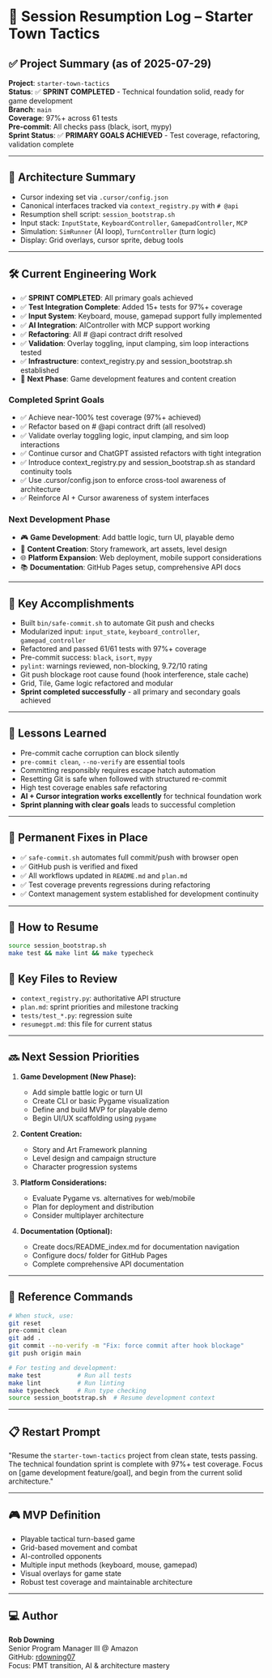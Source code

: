 # 🔁 Session Resumption Log – Starter Town Tactics

## ✅ Project Summary (as of 2025-07-29)

**Project**: `starter-town-tactics`  
**Status**: ✅ **SPRINT COMPLETED** - Technical foundation solid, ready for game development  
**Branch**: `main`  
**Coverage**: 97%+ across 61 tests  
**Pre-commit**: All checks pass (black, isort, mypy)  
**Sprint Status**: ✅ **PRIMARY GOALS ACHIEVED** - Test coverage, refactoring, validation complete

---

## 🧠 Architecture Summary
- Cursor indexing set via `.cursor/config.json`
- Canonical interfaces tracked via `context_registry.py` with `# @api`
- Resumption shell script: `session_bootstrap.sh`
- Input stack: `InputState`, `KeyboardController`, `GamepadController`, `MCP`
- Simulation: `SimRunner` (AI loop), `TurnController` (turn logic)
- Display: Grid overlays, cursor sprite, debug tools

---

## 🛠️ Current Engineering Work
- ✅ **SPRINT COMPLETED**: All primary goals achieved
- ✅ **Test Integration Complete**: Added 15+ tests for 97%+ coverage
- ✅ **Input System**: Keyboard, mouse, gamepad support fully implemented
- ✅ **AI Integration**: AIController with MCP support working
- ✅ **Refactoring**: All # @api contract drift resolved
- ✅ **Validation**: Overlay toggling, input clamping, sim loop interactions tested
- ✅ **Infrastructure**: context_registry.py and session_bootstrap.sh established
- 🔮 **Next Phase**: Game development features and content creation

### Completed Sprint Goals
- ✅ Achieve near-100% test coverage (97%+ achieved)
- ✅ Refactor based on # @api contract drift (all resolved)
- ✅ Validate overlay toggling logic, input clamping, and sim loop interactions
- ✅ Continue cursor and ChatGPT assisted refactors with tight integration
- ✅ Introduce context_registry.py and session_bootstrap.sh as standard continuity tools
- ✅ Use .cursor/config.json to enforce cross-tool awareness of architecture
- ✅ Reinforce AI + Cursor awareness of system interfaces

### Next Development Phase
- 🎮 **Game Development**: Add battle logic, turn UI, playable demo
- 🎨 **Content Creation**: Story framework, art assets, level design
- 🌐 **Platform Expansion**: Web deployment, mobile support considerations
- 📚 **Documentation**: GitHub Pages setup, comprehensive API docs

---

## 🎯 Key Accomplishments

- Built `bin/safe-commit.sh` to automate Git push and checks
- Modularized input: `input_state`, `keyboard_controller`, `gamepad_controller`
- Refactored and passed 61/61 tests with 97%+ coverage
- Pre-commit success: `black`, `isort`, `mypy`
- `pylint`: warnings reviewed, non-blocking, 9.72/10 rating
- Git push blockage root cause found (hook interference, stale cache)
- Grid, Tile, Game logic refactored and modular
- **Sprint completed successfully** - all primary and secondary goals achieved

---

## 🧠 Lessons Learned

- Pre-commit cache corruption can block silently
- `pre-commit clean`, `--no-verify` are essential tools
- Committing responsibly requires escape hatch automation
- Resetting Git is safe when followed with structured re-commit
- High test coverage enables safe refactoring
- **AI + Cursor integration works excellently** for technical foundation work
- **Sprint planning with clear goals** leads to successful completion

---

## 📂 Permanent Fixes in Place

- ✅ `safe-commit.sh` automates full commit/push with browser open
- ✅ GitHub push is verified and fixed
- ✅ All workflows updated in `README.md` and `plan.md`
- ✅ Test coverage prevents regressions during refactoring
- ✅ Context management system established for development continuity

---

## 🧭 How to Resume
```bash
source session_bootstrap.sh
make test && make lint && make typecheck
```

## 🧩 Key Files to Review
- `context_registry.py`: authoritative API structure
- `plan.md`: sprint priorities and milestone tracking
- `tests/test_*.py`: regression suite
- `resumegpt.md`: this file for current status

---

## 🔜 Next Session Priorities

1. **Game Development (New Phase):**
   - Add simple battle logic or turn UI
   - Create CLI or basic Pygame visualization
   - Define and build MVP for playable demo
   - Begin UI/UX scaffolding using `pygame`

2. **Content Creation:**
   - Story and Art Framework planning
   - Level design and campaign structure
   - Character progression systems

3. **Platform Considerations:**
   - Evaluate Pygame vs. alternatives for web/mobile
   - Plan for deployment and distribution
   - Consider multiplayer architecture

4. **Documentation (Optional):**
   - Create docs/README_index.md for documentation navigation
   - Configure docs/ folder for GitHub Pages
   - Complete comprehensive API documentation

---

## 🧠 Reference Commands

```bash
# When stuck, use:
git reset
pre-commit clean
git add .
git commit --no-verify -m "Fix: force commit after hook blockage"
git push origin main

# For testing and development:
make test          # Run all tests
make lint          # Run linting
make typecheck     # Run type checking
source session_bootstrap.sh  # Resume development context
```

---

## 📋 Restart Prompt
"Resume the `starter-town-tactics` project from clean state, tests passing. The technical foundation sprint is complete with 97%+ test coverage. Focus on [game development feature/goal], and begin from the current solid architecture."

---

## 🎮 MVP Definition
- Playable tactical turn-based game
- Grid-based movement and combat
- AI-controlled opponents
- Multiple input methods (keyboard, mouse, gamepad)
- Visual overlays for game state
- Robust test coverage and maintainable architecture

---

## 💻 Author

**Rob Downing**  
Senior Program Manager III @ Amazon  
GitHub: [rdowning07](https://github.com/rdowning07)  
Focus: PMT transition, AI & architecture mastery